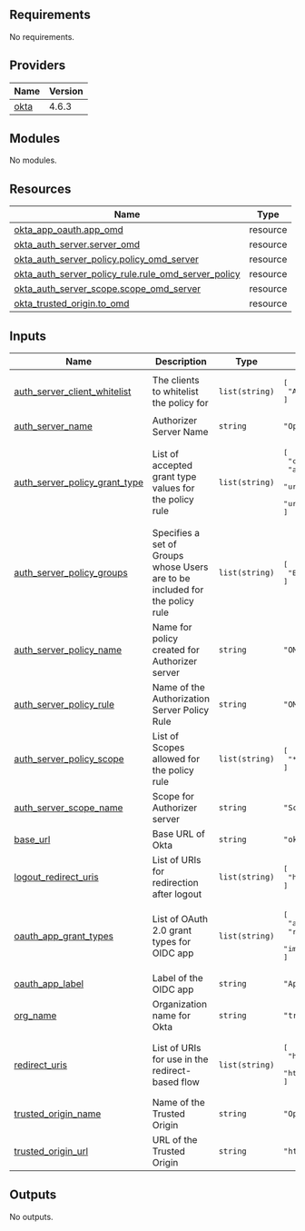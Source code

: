 ## Requirements

No requirements.

## Providers

| Name | Version |
|------|---------|
| <a name="provider_okta"></a> [okta](#provider\_okta) | 4.6.3 |

## Modules

No modules.

## Resources

| Name | Type |
|------|------|
| [okta_app_oauth.app_omd](https://registry.terraform.io/providers/okta/okta/latest/docs/resources/app_oauth) | resource |
| [okta_auth_server.server_omd](https://registry.terraform.io/providers/okta/okta/latest/docs/resources/auth_server) | resource |
| [okta_auth_server_policy.policy_omd_server](https://registry.terraform.io/providers/okta/okta/latest/docs/resources/auth_server_policy) | resource |
| [okta_auth_server_policy_rule.rule_omd_server_policy](https://registry.terraform.io/providers/okta/okta/latest/docs/resources/auth_server_policy_rule) | resource |
| [okta_auth_server_scope.scope_omd_server](https://registry.terraform.io/providers/okta/okta/latest/docs/resources/auth_server_scope) | resource |
| [okta_trusted_origin.to_omd](https://registry.terraform.io/providers/okta/okta/latest/docs/resources/trusted_origin) | resource |

## Inputs

| Name | Description | Type | Default | Required |
|------|-------------|------|---------|:--------:|
| <a name="input_auth_server_client_whitelist"></a> [auth\_server\_client\_whitelist](#input\_auth\_server\_client\_whitelist) | The clients to whitelist the policy for | `list(string)` | <pre>[<br>  "ALL_CLIENTS"<br>]</pre> | yes |
| <a name="input_auth_server_name"></a> [auth\_server\_name](#input\_auth\_server\_name) | Authorizer Server Name | `string` | `"Openmetadata Server"` | yes |
| <a name="input_auth_server_policy_grant_type"></a> [auth\_server\_policy\_grant\_type](#input\_auth\_server\_policy\_grant\_type) | List of accepted grant type values for the policy rule | `list(string)` | <pre>[<br>  "client_credentials",<br>  "authorization_code",<br>  "urn:ietf:params:oauth:grant-type:token-exchange",<br>  "urn:ietf:params:oauth:grant-type:device_code"<br>]</pre> | yes |
| <a name="input_auth_server_policy_groups"></a> [auth\_server\_policy\_groups](#input\_auth\_server\_policy\_groups) | Specifies a set of Groups whose Users are to be included for the policy rule | `list(string)` | <pre>[<br>  "EVERYONE"<br>]</pre> | no |
| <a name="input_auth_server_policy_name"></a> [auth\_server\_policy\_name](#input\_auth\_server\_policy\_name) | Name for policy created for Authorizer server | `string` | `"OMD_Server_Policy"` | yes |
| <a name="input_auth_server_policy_rule"></a> [auth\_server\_policy\_rule](#input\_auth\_server\_policy\_rule) | Name of the Authorization Server Policy Rule | `string` | `"OMD Server Policy Rule"` | yes |
| <a name="input_auth_server_policy_scope"></a> [auth\_server\_policy\_scope](#input\_auth\_server\_policy\_scope) | List of Scopes allowed for the policy rule | `list(string)` | <pre>[<br>  "*"<br>]</pre> | yes |
| <a name="input_auth_server_scope_name"></a> [auth\_server\_scope\_name](#input\_auth\_server\_scope\_name) | Scope for Authorizer server | `string` | `"Scope_for_OMD_server"` | yes |
| <a name="input_base_url"></a> [base\_url](#input\_base\_url) | Base URL of Okta | `string` | `"okta.com"` | no |
| <a name="input_logout_redirect_uris"></a> [logout\_redirect\_uris](#input\_logout\_redirect\_uris) | List of URIs for redirection after logout | `list(string)` | <pre>[<br>  "http://localhost:8585"<br>]</pre> | no |
| <a name="input_oauth_app_grant_types"></a> [oauth\_app\_grant\_types](#input\_oauth\_app\_grant\_types) | List of OAuth 2.0 grant types for OIDC app | `list(string)` | <pre>[<br>  "authorization_code",<br>  "refresh_token",<br>  "implicit"<br>]</pre> | no |
| <a name="input_oauth_app_label"></a> [oauth\_app\_label](#input\_oauth\_app\_label) | Label of the OIDC app | `string` | `"App-Openmetadata"` | yes |
| <a name="input_org_name"></a> [org\_name](#input\_org\_name) | Organization name for Okta | `string` | `"trial-6795048"` | no |
| <a name="input_redirect_uris"></a> [redirect\_uris](#input\_redirect\_uris) | List of URIs for use in the redirect-based flow | `list(string)` | <pre>[<br>  "http://localhost:8585/callback",<br>  "http://localhost:8585/silent-callback"<br>]</pre> | no |
| <a name="input_trusted_origin_name"></a> [trusted\_origin\_name](#input\_trusted\_origin\_name) | Name of the Trusted Origin | `string` | `"Openmetadata Trusted Origin"` | yes |
| <a name="input_trusted_origin_url"></a> [trusted\_origin\_url](#input\_trusted\_origin\_url) | URL of the Trusted Origin | `string` | `"http://localhost:8585"` | yes |

## Outputs

No outputs.